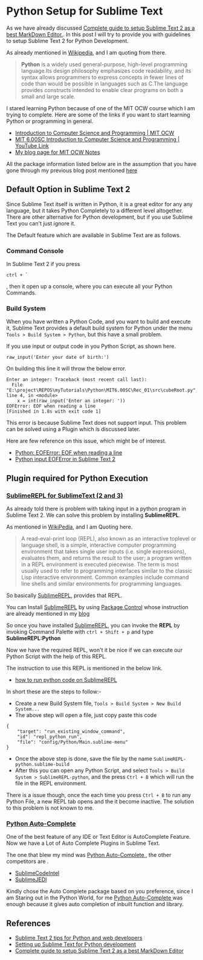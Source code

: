 # Python Setup for Sublime Text #

As we have already discussed [Complete guide to setup Sublime Text 2 as a best MarkDown Editor.](http://archerimagine.wordpress.com/2014/05/29/complete-guide-to-setup-sublime-text-2-as-a-best-markdown-editor/). In this post I will try to provide you with guidelines to setup Sublime Text 2 for Python Development.

As already mentioned in [Wikipedia](http://en.wikipedia.org/wiki/Python_%28programming_language%29), and I am quoting from there. 

> **Python** is a widely used general-purpose, high-level programming language.Its design philosophy emphasizes code readability, and its syntax allows programmers to express concepts in fewer lines of code than would be possible in languages such as C.The language provides constructs intended to enable clear programs on both a small and large scale.

I stared learning Python because of one of the MIT OCW course which I am trying to complete. Here are some of the links if you want to start learning Python or programming in general.

* [Introduction to Computer Science and Programming | MIT OCW](http://ocw.mit.edu/courses/electrical-engineering-and-computer-science/6-00sc-introduction-to-computer-science-and-programming-spring-2011/)
* [MIT 6.00SC Introduction to Computer Science and Programming | YouTube Link](https://www.youtube.com/course?list=ECB2BE3D6CA77BB8F7)
* [My blog page for MIT OCW Notes](http://archerimagine.wordpress.com/mit-ocw-computer-science/)

All the package information listed below are in the assumption that you have gone through my previous blog post mentioned [here](http://archerimagine.wordpress.com/2014/05/29/complete-guide-to-setup-sublime-text-2-as-a-best-markdown-editor/)

## Default Option in Sublime Text 2 ##
Since Sublime Text itself is written in Python, it is a great editor for any any language, but it takes Python Completely to a different level altogether. There are other alternative for Python development, but if you use Sublime Text you can't just ignore it.

The Default feature which are available in Sublime Text are as follows.

### Command Console ###
In Sublime Text 2 if you press 
````
ctrl + `
````
, then it open up a console, where you can execute all your Python Commands.

### Build System ###
When you have written a Python Code, and you want to build and execute it, Sublime Text provides a default build system for Python under the menu `Tools > Build System > Python`, but this have a small problem.

If you use input or output code in you Python Script, as shown here.  

````
raw_input('Enter your date of birth:')
````

On building this line it will throw the below error.
````
Enter an integer: Traceback (most recent call last):
  File "E:\project\REPOS\myTutorials\Python\MIT6.00SC\Rec_01\src\cubeRoot.py", line 4, in <module>
    x = int(raw_input('Enter an integer: '))
EOFError: EOF when reading a line
[Finished in 1.8s with exit code 1]
````

This error is because Sublime Text does not support input. This problem can be solved using a Plugin which is discussed later.

Here are few reference on this issue, which might be of interest.  

* [Python: EOFError: EOF when reading a line](http://stackoverflow.com/questions/17758782/python-eoferror-eof-when-reading-a-line)
* [Python input EOFError in Sublime Text 2](http://www.bestpythonide.com/python-input-eoferror-in-sublime-text-2.html)


## Plugin required for Python Execution ##

### [SublimeREPL for SublimeText (2 and 3)](https://github.com/wuub/SublimeREPL) ###

As already told there is problem with taking input in a python program in Sublime Text 2. We can solve this problem by installing **SublimeREPL**.

As mentioned in [WikiPedia](http://en.wikipedia.org/wiki/Read%E2%80%93eval%E2%80%93print_loop), and I am Quoting here.  

> A read-eval-print loop (REPL), also known as an interactive toplevel or language shell, is a simple, interactive computer programming environment that takes single user inputs (i.e. single expressions), evaluates them, and returns the result to the user; a program written in a REPL environment is executed piecewise. The term is most usually used to refer to programming interfaces similar to the classic Lisp interactive environment. Common examples include command line shells and similar environments for programming languages.

So basically [SublimeREPL](https://github.com/wuub/SublimeREPL), provides that REPL. 

You can Install [SublimeREPL](https://github.com/wuub/SublimeREPL) by using [Package Control](https://sublime.wbond.net/) whose instruction are already mentioned in my [blog](http://archerimagine.wordpress.com/2014/05/29/complete-guide-to-setup-sublime-text-2-as-a-best-markdown-editor/)

So once you have installed [SublimeREPL](https://github.com/wuub/SublimeREPL), you can invoke the **REPL** by invoking Command Palette with `ctrl + Shift + p` and type **SublimeREPL:Python**

Now we have the required REPL, won't it be nice if we can execute our Python Script with the help of this REPL.

The instruction to use this REPL is mentioned in the below link.
* [how to run python code on SublimeREPL](http://stackoverflow.com/a/23722631)

In short these are the steps to follow:- 

* Create a new Build System file, `Tools > Build System > New Build System...`
* The above step will open a file, just copy paste this code

````
{
    "target": "run_existing_window_command", 
    "id": "repl_python_run",
    "file": "config/Python/Main.sublime-menu"
}
````
* Once the above step is done, save the file by the name `SublimeREPL-python.sublime-build`
* After this you can open any Python Script, and select `Tools > Build System > SublimeREPL-python`, and the press `Ctrl + B` which will run the file in the REPL environment.

There is a issue though, once the each time you press `Ctrl + B` to run any Python File, a new REPL tab opens and the it become inactive. The solution to this problem is not known to me.

### [Python Auto-Complete ](https://sublime.wbond.net/packages/Python%20Auto-Complete) ###

One of the best feature of any IDE or Text Editor is AutoComplete Feature. Now we have a Lot of Auto Complete Plugins in Sublime Text. 

The one that blew my mind was [Python Auto-Complete ](https://sublime.wbond.net/packages/Python%20Auto-Complete), the other competitors are .

* [SublimeCodeIntel](https://github.com/SublimeCodeIntel/SublimeCodeIntel)
* [SublimeJEDI](https://github.com/srusskih/SublimeJEDI)

Kindly chose the Auto Complete package based on you preference, since I am Staring out in the Python World, for me [Python Auto-Complete ](https://sublime.wbond.net/packages/Python%20Auto-Complete) was enough because it gives auto completion of inbuilt function and library. 

## References ##
* [Sublime Text 2 tips for Python and web developers](http://opensourcehacker.com/2012/05/11/sublime-text-2-tips-for-python-and-web-developers/)
* [Setting up Sublime Text for Python development ](http://dbader.org/blog/setting-up-sublime-text-for-python-development)
* [Complete guide to setup Sublime Text 2 as a best MarkDown Editor ](http://archerimagine.wordpress.com/2014/05/29/complete-guide-to-setup-sublime-text-2-as-a-best-markdown-editor/)



